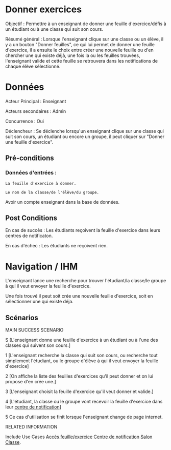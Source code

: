 ﻿# Donner exercices

Objectif : Permettre à un enseignant de donner une feuille d'exercice/défis à un étudiant ou à une classe qui suit son cours.

Résumé général : Lorsque l'enseignant clique sur une classe ou un élève, il y a un bouton "Donner feuilles", ce qui lui permet de donner une feuille d'exercice, il a ensuite le choix entre créer une nouvelle feuille ou d'en chercher une qui existe déjà, une fois la ou les feuilles trouvées, l'enseignant valide et cette feuille se retrouvera dans les notifications de chaque élève sélectionné.

# Données

Acteur Principal : Enseignant

Acteurs secondaires : Admin

Concurrence : Oui

Déclencheur : Se déclenche lorsqu'un enseignant clique sur une classe qui suit son cours, un étudiant ou encore un groupe, il peut cliquer sur "Donner une feuille d'exercice".


## Pré-conditions

### Données d'entrées :

	La feuille d'exercice à donner.

	Le nom de la classe/de l'élève/du groupe.

Avoir un compte enseignant dans la base de données.

## Post Conditions

En cas de succès : Les étudiants reçoivent la feuille d'exercice dans leurs centres de notificaton.

En cas d'échec : Les étudiants ne reçoivent rien.

# Navigation / IHM 

L'enseignant lance une recherche pour trouver l'étudiant/la classe/le groupe à qui il veut envoyer la feuille d'exercice.

Une fois trouvé il peut soit crée une nouvelle feuille d'exercice, soit en sélectionner une qui existe déja.



## Scénarios

MAIN SUCCESS SCENARIO

S	[L'enseignant donne une feuille d'exercice à un étudiant ou à l'une des classes qui suivent son cours.]

1	[L'enseignant recherche la classe qui suit son cours, ou recherche tout simplement l'étudiant, ou le groupe d'élève à qui il veut envoyer la feuille d'exercice]

2	[On affiche la liste des feuilles d'exercices qu'il peut donner et on lui propose d'en crée une.]

3	[L'enseignant choisit la feuille d'exercice qu'il veut donner et valide.]

4	[L'étudiant, la classe ou le groupe vont recevoir la feuille d'exercice dans leur [centre de notification](../../concept/centredenotification.md)]

5    Ce cas d'utilisation se finit lorsque l'enseignant change de page internet.


RELATED INFORMATION

Include Use Cases	[Accès feuille/exercice](../etudiant/accesfeuilleexercice.md) [Centre de notification](../../concept/centredenotification.md) [Salon](../../concept/salon.md)  [Classe](../../concept/classe.md).



<!--- 
Author : Jordan
Validator : Raphael
-->

